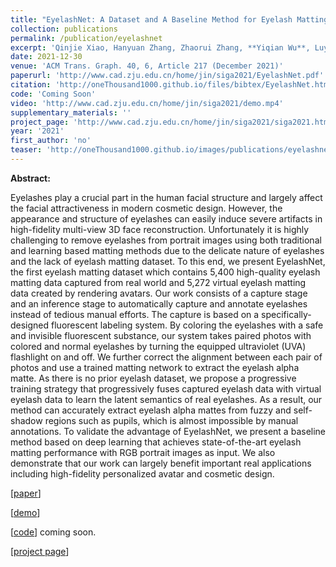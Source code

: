 ```yaml
---
title: "EyelashNet: A Dataset and A Baseline Method for Eyelash Matting"
collection: publications
permalink: /publication/eyelashnet
excerpt: 'Qinjie Xiao, Hanyuan Zhang, Zhaorui Zhang, **Yiqian Wu**, Luyuan Wang, [Xiaogang Jin](http://www.cad.zju.edu.cn/home/jin/), Xinwei Jiang, [Yongliang Yang](https://www.yongliangyang.net/),  [Tianjia Shao](http://tianjiashao.com/), [Kun Zhou](http://kunzhou.net/).'
date: 2021-12-30
venue: 'ACM Trans. Graph. 40, 6, Article 217 (December 2021)'
paperurl: 'http://www.cad.zju.edu.cn/home/jin/siga2021/EyelashNet.pdf'
citation: 'http://oneThousand1000.github.io/files/bibtex/EyelashNet.html'
code: 'Coming Soon'
video: 'http://www.cad.zju.edu.cn/home/jin/siga2021/demo.mp4'
supplementary_materials: ''
project_page: 'http://www.cad.zju.edu.cn/home/jin/siga2021/siga2021.htm'
year: '2021'
first_author: 'no'
teaser: 'http://oneThousand1000.github.io/images/publications/eyelashnet.png'
---
```


<b>Abstract:</b>

Eyelashes play a crucial part in the human facial structure and largely affect the facial attractiveness in modern cosmetic design. However, the appearance and structure of eyelashes can easily induce severe artifacts in high-fidelity multi-view 3D face reconstruction. Unfortunately it is highly challenging to remove eyelashes from portrait images using both traditional and learning based matting methods due to the delicate nature of eyelashes and the lack of eyelash matting dataset. To this end, we present EyelashNet, the first eyelash matting dataset which contains 5,400 high-quality eyelash matting data captured from real world and 5,272 virtual eyelash matting data created by rendering avatars. Our work consists of a capture stage and an inference stage to automatically capture and annotate eyelashes instead of tedious manual efforts. The capture is based on a specifically-designed fluorescent labeling system. By coloring the eyelashes with a safe and invisible fluorescent substance, our system takes paired photos with colored and normal eyelashes by turning the equipped ultraviolet (UVA) flashlight on and off. We further correct the alignment between each pair of photos and use a trained matting network to extract the eyelash alpha matte. As there is no prior eyelash dataset, we propose a progressive training strategy that progressively fuses captured eyelash data with virtual eyelash data to learn the latent semantics of real eyelashes. As a result, our method can accurately extract eyelash alpha mattes from fuzzy and self-shadow regions such as pupils, which is almost impossible by manual annotations. To validate the advantage of EyelashNet, we present a baseline method based on deep learning that achieves state-of-the-art eyelash matting performance with RGB portrait images as input. We also demonstrate that our work can largely benefit important real applications including high-fidelity personalized avatar and cosmetic design.

[[paper](http://www.cad.zju.edu.cn/home/jin/siga2021/EyelashNet.pdf)]  

[[demo](http://www.cad.zju.edu.cn/home/jin/siga2021/demo.mp4)]  

[[code]()]  coming soon.

[[project page](http://www.cad.zju.edu.cn/home/jin/siga2021/siga2021.htm)]
